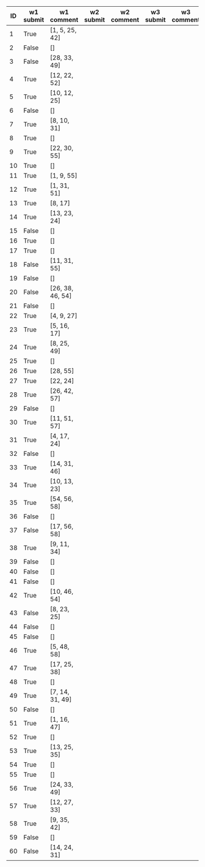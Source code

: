 |   ID | w1 submit   | w1 comment       | w2 submit   | w2 comment   | w3 submit   | w3 comment   | w4 submit   | w4 comment   |
|------|-------------|------------------|-------------|--------------|-------------|--------------|-------------|--------------|
|    1 | True        | [1, 5, 25, 42]   |             |              |             |              |             |              |
|    2 | False       | []               |             |              |             |              |             |              |
|    3 | False       | [28, 33, 49]     |             |              |             |              |             |              |
|    4 | True        | [12, 22, 52]     |             |              |             |              |             |              |
|    5 | True        | [10, 12, 25]     |             |              |             |              |             |              |
|    6 | False       | []               |             |              |             |              |             |              |
|    7 | True        | [8, 10, 31]      |             |              |             |              |             |              |
|    8 | True        | []               |             |              |             |              |             |              |
|    9 | True        | [22, 30, 55]     |             |              |             |              |             |              |
|   10 | True        | []               |             |              |             |              |             |              |
|   11 | True        | [1, 9, 55]       |             |              |             |              |             |              |
|   12 | True        | [1, 31, 51]      |             |              |             |              |             |              |
|   13 | True        | [8, 17]          |             |              |             |              |             |              |
|   14 | True        | [13, 23, 24]     |             |              |             |              |             |              |
|   15 | False       | []               |             |              |             |              |             |              |
|   16 | True        | []               |             |              |             |              |             |              |
|   17 | True        | []               |             |              |             |              |             |              |
|   18 | False       | [11, 31, 55]     |             |              |             |              |             |              |
|   19 | False       | []               |             |              |             |              |             |              |
|   20 | False       | [26, 38, 46, 54] |             |              |             |              |             |              |
|   21 | False       | []               |             |              |             |              |             |              |
|   22 | True        | [4, 9, 27]       |             |              |             |              |             |              |
|   23 | True        | [5, 16, 17]      |             |              |             |              |             |              |
|   24 | True        | [8, 25, 49]      |             |              |             |              |             |              |
|   25 | True        | []               |             |              |             |              |             |              |
|   26 | True        | [28, 55]         |             |              |             |              |             |              |
|   27 | True        | [22, 24]         |             |              |             |              |             |              |
|   28 | True        | [26, 42, 57]     |             |              |             |              |             |              |
|   29 | False       | []               |             |              |             |              |             |              |
|   30 | True        | [11, 51, 57]     |             |              |             |              |             |              |
|   31 | True        | [4, 17, 24]      |             |              |             |              |             |              |
|   32 | False       | []               |             |              |             |              |             |              |
|   33 | True        | [14, 31, 46]     |             |              |             |              |             |              |
|   34 | True        | [10, 13, 23]     |             |              |             |              |             |              |
|   35 | True        | [54, 56, 58]     |             |              |             |              |             |              |
|   36 | False       | []               |             |              |             |              |             |              |
|   37 | False       | [17, 56, 58]     |             |              |             |              |             |              |
|   38 | True        | [9, 11, 34]      |             |              |             |              |             |              |
|   39 | False       | []               |             |              |             |              |             |              |
|   40 | False       | []               |             |              |             |              |             |              |
|   41 | False       | []               |             |              |             |              |             |              |
|   42 | True        | [10, 46, 54]     |             |              |             |              |             |              |
|   43 | False       | [8, 23, 25]      |             |              |             |              |             |              |
|   44 | False       | []               |             |              |             |              |             |              |
|   45 | False       | []               |             |              |             |              |             |              |
|   46 | True        | [5, 48, 58]      |             |              |             |              |             |              |
|   47 | True        | [17, 25, 38]     |             |              |             |              |             |              |
|   48 | True        | []               |             |              |             |              |             |              |
|   49 | True        | [7, 14, 31, 49]  |             |              |             |              |             |              |
|   50 | False       | []               |             |              |             |              |             |              |
|   51 | True        | [1, 16, 47]      |             |              |             |              |             |              |
|   52 | True        | []               |             |              |             |              |             |              |
|   53 | True        | [13, 25, 35]     |             |              |             |              |             |              |
|   54 | True        | []               |             |              |             |              |             |              |
|   55 | True        | []               |             |              |             |              |             |              |
|   56 | True        | [24, 33, 49]     |             |              |             |              |             |              |
|   57 | True        | [12, 27, 33]     |             |              |             |              |             |              |
|   58 | True        | [9, 35, 42]      |             |              |             |              |             |              |
|   59 | False       | []               |             |              |             |              |             |              |
|   60 | False       | [14, 24, 31]     |             |              |             |              |             |              |